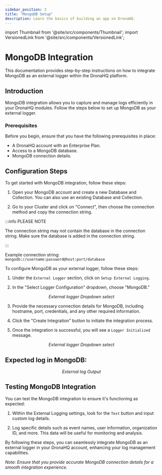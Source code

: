 ```yaml
---
sidebar_position: 3
title: "MongoDB Setup"
description: Learn the basics of building an app on DronaHQ.
---
```


import Thumbnail from '@site/src/components/Thumbnail';
import VersionedLink from '@site/src/components/VersionedLink';

# MongoDB Integration

This documentation provides step-by-step instructions on how to integrate MongoDB as an external logger within the DronaHQ platform.

## Introduction

MongoDB integration allows you to capture and manage logs efficiently in your DronaHQ modules. Follow the steps below to set up MongoDB as your external logger.

### Prerequisites

Before you begin, ensure that you have the following prerequisites in place:

- A DronaHQ account with an Enterprise Plan.
- Access to a MongoDB database.
- MongoDB connection details.

## Configuration Steps

To get started with MongoDB integration, follow these steps:

1. Open your MongoDB account and create a new Database and Collection. You can also use an existing Database and Collection.

2. Go to your Cluster and click on "Connect", then choose the connection method and copy the connection string.

:::info PLEASE NOTE

   The connection string may not contain the database in the connection string. Make sure the database is added in the connection string.

:::

   Example connection string: `mongodb://username:password@host:port/database`

To configure MongoDB as your external logger, follow these steps:

1. Under the `External Logger` section, click on `Setup External Logging.`

2. In the "Select Logger Configuration" dropdown, choose "MongoDB."

<figure>
  <Thumbnail src="/img/external-logger/dropdown-logger.png" alt="External logger Dropdown select" width='100%'/>
  <figcaption align = "center"><i>External logger Dropdown select</i></figcaption>
</figure>


3. Provide the necessary connection details for MongoDB, including hostname, port, credentials, and any other required information.

4. Click the "Create Integration" button to initiate the integration process.

5. Once the integration is successful, you will see a `Logger Initialized` message.

<figure>
  <Thumbnail src="/img/external-logger/external-logger-setup.png" alt="External Logger Setup" width='100%'/>
  <figcaption align = "center"><i>External logger Dropdown select</i></figcaption>
</figure>

## Expected log in MongoDB:

<figure>
  <Thumbnail src="/img/external-logger/output-mongodb.png" alt="External log Output" width='100%'/>
  <figcaption align = "center"><i>External log Output</i></figcaption>
</figure>

## Testing MongoDB Integration

You can test the MongoDB integration to ensure it's functioning as expected:

1. Within the External Logging settings, look for the `Test` button and input custom log details.

2. Log specific details such as event names, user information, organization ID, and more. This data will be useful for monitoring and analysis.

By following these steps, you can seamlessly integrate MongoDB as an external logger in your DronaHQ account, enhancing your log management capabilities.

*Note: Ensure that you provide accurate MongoDB connection details for a smooth integration experience.*